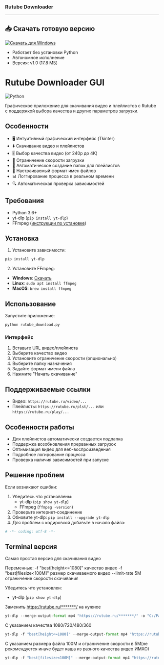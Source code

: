 ### Rutube Downloader

---

## 📥 Скачать готовую версию

[![Скачать для Windows](https://img.shields.io/badge/Download-Windows-blue?style=for-the-badge&logo=windows)](https://github.com/RoninOnis/Rutube_download/releases/tag/v1.0.0)

- Работает без установки Python
- Автономное исполнение
- Версия: v1.0 (17.8 МБ)

# Rutube Downloader GUI
![Python](https://img.shields.io/badge/Python-3.6%2B-blue?logo=python)

Графическое приложение для скачивания видео и плейлистов с Rutube с поддержкой выбора качества и других параметров загрузки.

## Особенности
- 🖥️ Интуитивный графический интерфейс (Tkinter)
- ⬇️ Скачивание видео и плейлистов
- 🎚️ Выбор качества видео (от 240p до 4K)
- 🚦 Ограничение скорости загрузки
- 📁 Автоматическое создание папок для плейлистов
- 📝 Настраиваемый формат имен файлов
- 📊 Логгирование процесса в реальном времени
- 🔍 Автоматическая проверка зависимостей

## Требования
- Python 3.6+
- yt-dlp (`pip install yt-dlp`)
- FFmpeg ([инструкции по установке](https://ffmpeg.org/download.html))

## Установка
1. Установите зависимости:
```bash
pip install yt-dlp
```

2. Установите FFmpeg:
- **Windows**: [Скачать](https://www.gyan.dev/ffmpeg/builds/)
- **Linux**: `sudo apt install ffmpeg`
- **MacOS**: `brew install ffmpeg`

## Использование
Запустите приложение:
```bash
python rutube_download.py
```

### Интерфейс

1. Вставьте URL видео/плейлиста
2. Выберите качество видео
3. Установите ограничение скорости (опционально)
4. Выберите папку назначения
5. Задайте формат имени файла
6. Нажмите "Начать скачивание"

## Поддерживаемые ссылки
- Видео: `https://rutube.ru/video/...`
- Плейлисты: `https://rutube.ru/plst/...` или `https://rutube.ru/play/...`

## Особенности работы
- Для плейлистов автоматически создается подпапка
- Поддержка возобновления прерванных загрузок
- Оптимизация видео для веб-воспроизведения
- Подробное логирование процесса
- Проверка наличия зависимостей при запуске

## Решение проблем
Если возникают ошибки:
1. Убедитесь что установлены:
   - yt-dlp (`pip show yt-dlp`)
   - FFmpeg (`ffmpeg -version`)
2. Проверьте интернет-соединение
3. Обновите yt-dlp: `pip install --upgrade yt-dlp`
4. Для проблем с кодировкой добавьте в начало файла:
```python
# -*- coding: utf-8 -*-
```


## Terminal версия

Самая простая версия для скачивания видео

Переменные:
-f "best[height<=1080]" качество видео
-f "best[filesize<100M]" размер скачиваемого видео
--limit-rate 5M ограничение скорости скачивания

Убедитесь что установлен:
   - yt-dlp (`pip show yt-dlp`)

Заменить https://rutube.ru/*******/ на нужное
```python
yt-dlp --merge-output-format mp4 "https://rutube.ru/*******/" -o "C:/Path/to/folder/output/%(title)s.%(ext)s"
```

С указанием качества 1080/720/480/360
```python
yt-dlp -f "best[height<=1080]" --merge-output-format mp4 "https://rutube.ru/*******/" -o "C:/Path/to/folder/output/%(title)s.%(ext)s"
```


С указанием размера файла 100М и ограничение скорости в 5М(не рекомендуется иначе будет каша из разного качества видео ИМХО)
```python
yt-dlp -f "best[filesize<100M]" --merge-output-format mp4 "https://rutube.ru/*******/" --limit-rate 5M -o "C:/Path/to/folder/output/%(title)s.%(ext)s"
```



